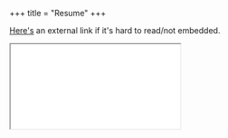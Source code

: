 +++
title = "Resume"
+++

[Here's](https://drive.google.com/file/d/1LmUGjPX5Y74UgXe7vfdsRlG-_qddsan2/view?usp=sharing) an external link if it's hard to read/not embedded.
<div class="resume">
<iframe src="/Resume.pdf#toolbar=0">
</iframe>
</div>
